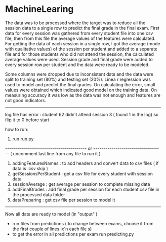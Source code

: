 # MachineLearing

The data was to be processed where the target was to reduce all the session data to a single row to predict the final grade in 
the final exam. First data for every session was gathered from every student file into one csv file, then from this file the
average values of the features were calculated. 
For getting the data of each session in a single row, I got the average (mode with qualitative values) of the session per 
student and added to a separate file and for those students who did not attend the session, the calculated average values 
were  used. Session grade and final grade were added to every session row per student and the data were ready to be modeled.

Some columns were dropped due to inconsistent data and the data were split to training set (80%) and testing set (20%). Linea
r regression was used to model and predict the final grades. On calculating the error, small values were obtained which
indicated good model on the training data. On measuring accuracy it was low as the data was not enough and features are not
good indicators.

-----------------------------------------------------------------------------------------------------------------------------

log file has error :  student 62 didn't attend session 3 ( found 1 in the log) so flip it to 0 before start

how to run:

1) run run.py

----------------------------------------- or -----------------------------------
                        ( uncomment last line from any file to run it )
1) addingFeaturesNames : to add headers and convert data to csv files ( if data is .csv skip )
2) getSessionsPerStudent : get a csv file for every student with session data
3) sessionAverage : get average per session to complete missing data
4) addFinalGrades : add final grade per session for each student.csv file in the processed data folder
5) dataPreparing : get csv file per session to model it
---------------------------------------------------------------------------------

Now all data are ready to model (in "output" )

* run files from predictions ( to change between exams, choose it from the first couple of lines ix`n each file s)
* to get the error in all predictions per exam run predicting.py
